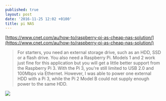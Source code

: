 ```yaml
---
published: true
layout: post
date: '2016-11-25 12:02 +0100'
title: pi NAS
---
```

[https://www.cnet.com/au/how-to/raspberry-pi-as-cheap-nas-solution/](https://www.cnet.com/au/how-to/raspberry-pi-as-cheap-nas-solution/)

> For starters, you need an external storage drive, such as an HDD, SSD or a flash drive.
You also need a Raspberry Pi. Models 1 and 2 work just fine for this application but you will get a little better support from the Raspberry Pi 3. With the Pi 3, you're still limited to USB 2.0 and 100Mbps via Ethernet. However, I was able to power one external HDD with a Pi 3, while the Pi 2 Model B could not supply enough power to the same HDD.

![](https://i.kinja-img.com/gawker-media/image/upload/s--U5tXgE3b--/c_fit,fl_progressive,q_80,w_636/18gn5y16fczvbjpg.jpg)
